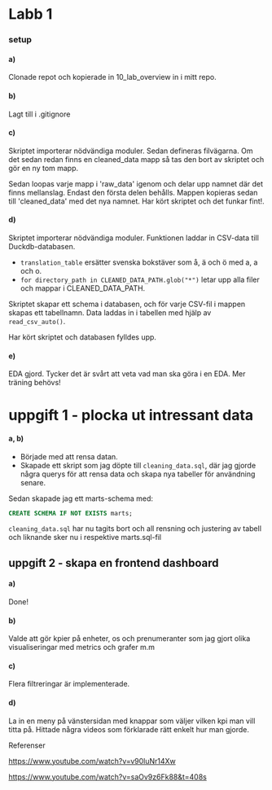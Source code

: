 # Labb 1
### setup 

#### a)
Clonade repot och kopierade in 10_lab_overview in i mitt repo.

#### b) 
Lagt till i .gitignore

#### c)
Skriptet importerar nödvändiga moduler. Sedan defineras filvägarna. Om det sedan redan finns en cleaned_data mapp så tas den bort av skriptet och gör en ny tom mapp.

Sedan loopas varje mapp i 'raw_data' igenom och delar upp namnet där det finns mellanslag. Endast den första delen behålls. Mappen kopieras sedan till 'cleaned_data' med det nya namnet. Har kört skriptet och det funkar fint!.

#### d) 
Skriptet importerar nödvändiga moduler. Funktionen laddar in CSV-data till Duckdb-databasen.

- `translation_table` ersätter svenska bokstäver som å, ä och ö med a, a och o.
- `for directory_path in CLEANED_DATA_PATH.glob("*")` letar upp alla filer och mappar i CLEANED_DATA_PATH.

Skriptet skapar ett schema i databasen, och för varje CSV-fil i mappen skapas ett tabellnamn. Data laddas in i tabellen med hjälp av `read_csv_auto()`. 

Har kört skriptet och databasen fylldes upp.
          
#### e)
EDA gjord. Tycker det är svårt att veta vad man ska göra i en EDA. Mer träning behövs! 



# uppgift 1 - plocka ut intressant data

#### a, b)
- Började med att rensa datan.
- Skapade ett skript som jag döpte till `cleaning_data.sql`, där jag gjorde några querys för att rensa data och skapa nya tabeller för användning senare.

Sedan skapade jag ett marts-schema med:
```sql
CREATE SCHEMA IF NOT EXISTS marts;
```
`cleaning_data.sql` har nu tagits bort och all rensning och justering av tabell och liknande sker nu i respektive marts.sql-fil


 
## uppgift 2 - skapa en frontend dashboard

#### a) 
Done!

#### b)
 Valde att gör kpier på enheter, os och prenumeranter som jag gjort olika visualiseringar med metrics och grafer m.m

#### c) 
Flera filtreringar är implementerade.

#### d)
 La in en meny på vänstersidan med knappar som väljer vilken kpi man vill titta på. Hittade några videos som förklarade rätt enkelt hur man gjorde.






Referenser

https://www.youtube.com/watch?v=v90luNr14Xw

https://www.youtube.com/watch?v=saOv9z6Fk88&t=408s